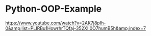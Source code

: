 # Python-OOP-Example
https://www.youtube.com/watch?v=2AK7j8pIh-0&amp;list=PLIRBu1HowrhrTQfaj-352XII0O7humB5h&amp;index=7
